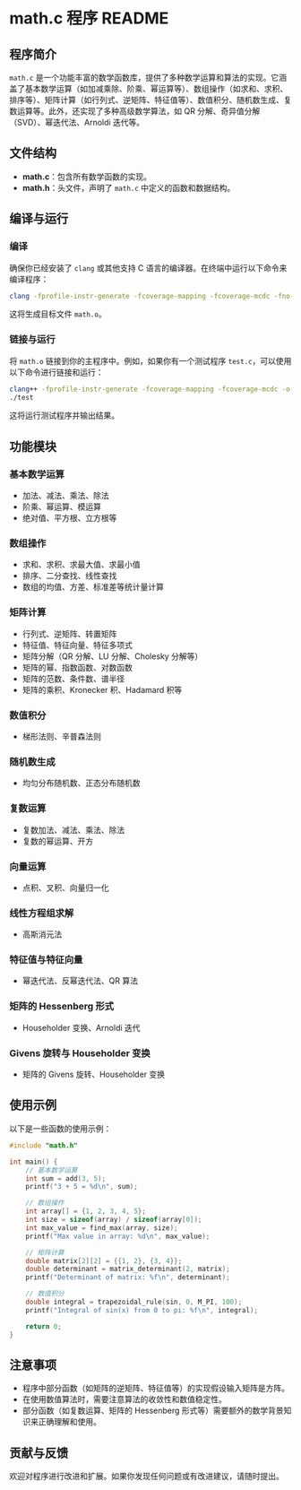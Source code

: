 # math.c 程序 README

## 程序简介
`math.c` 是一个功能丰富的数学函数库，提供了多种数学运算和算法的实现。它涵盖了基本数学运算（如加减乘除、阶乘、幂运算等）、数组操作（如求和、求积、排序等）、矩阵计算（如行列式、逆矩阵、特征值等）、数值积分、随机数生成、复数运算等。此外，还实现了多种高级数学算法，如 QR 分解、奇异值分解（SVD）、幂迭代法、Arnoldi 迭代等。

## 文件结构
- **math.c**：包含所有数学函数的实现。
- **math.h**：头文件，声明了 `math.c` 中定义的函数和数据结构。

## 编译与运行
### 编译
确保你已经安装了 `clang` 或其他支持 C 语言的编译器。在终端中运行以下命令来编译程序：
```bash
clang -fprofile-instr-generate -fcoverage-mapping -fcoverage-mcdc -fno-inline -O0 -c math.c -o math.o
```
这将生成目标文件 `math.o`。

### 链接与运行
将 `math.o` 链接到你的主程序中。例如，如果你有一个测试程序 `test.c`，可以使用以下命令进行链接和运行：
```bash
clang++ -fprofile-instr-generate -fcoverage-mapping -fcoverage-mcdc -o test test.o math.o
./test
```
这将运行测试程序并输出结果。

## 功能模块
### 基本数学运算
- 加法、减法、乘法、除法
- 阶乘、幂运算、模运算
- 绝对值、平方根、立方根等

### 数组操作
- 求和、求积、求最大值、求最小值
- 排序、二分查找、线性查找
- 数组的均值、方差、标准差等统计量计算

### 矩阵计算
- 行列式、逆矩阵、转置矩阵
- 特征值、特征向量、特征多项式
- 矩阵分解（QR 分解、LU 分解、Cholesky 分解等）
- 矩阵的幂、指数函数、对数函数
- 矩阵的范数、条件数、谱半径
- 矩阵的乘积、Kronecker 积、Hadamard 积等

### 数值积分
- 梯形法则、辛普森法则

### 随机数生成
- 均匀分布随机数、正态分布随机数

### 复数运算
- 复数加法、减法、乘法、除法
- 复数的幂运算、开方

### 向量运算
- 点积、叉积、向量归一化

### 线性方程组求解
- 高斯消元法

### 特征值与特征向量
- 幂迭代法、反幂迭代法、QR 算法

### 矩阵的 Hessenberg 形式
- Householder 变换、Arnoldi 迭代

### Givens 旋转与 Householder 变换
- 矩阵的 Givens 旋转、Householder 变换

## 使用示例
以下是一些函数的使用示例：
```c
#include "math.h"

int main() {
    // 基本数学运算
    int sum = add(3, 5);
    printf("3 + 5 = %d\n", sum);

    // 数组操作
    int array[] = {1, 2, 3, 4, 5};
    int size = sizeof(array) / sizeof(array[0]);
    int max_value = find_max(array, size);
    printf("Max value in array: %d\n", max_value);

    // 矩阵计算
    double matrix[2][2] = {{1, 2}, {3, 4}};
    double determinant = matrix_determinant(2, matrix);
    printf("Determinant of matrix: %f\n", determinant);

    // 数值积分
    double integral = trapezoidal_rule(sin, 0, M_PI, 100);
    printf("Integral of sin(x) from 0 to pi: %f\n", integral);

    return 0;
}
```

## 注意事项
- 程序中部分函数（如矩阵的逆矩阵、特征值等）的实现假设输入矩阵是方阵。
- 在使用数值算法时，需要注意算法的收敛性和数值稳定性。
- 部分函数（如复数运算、矩阵的 Hessenberg 形式等）需要额外的数学背景知识来正确理解和使用。

## 贡献与反馈
欢迎对程序进行改进和扩展。如果你发现任何问题或有改进建议，请随时提出。
